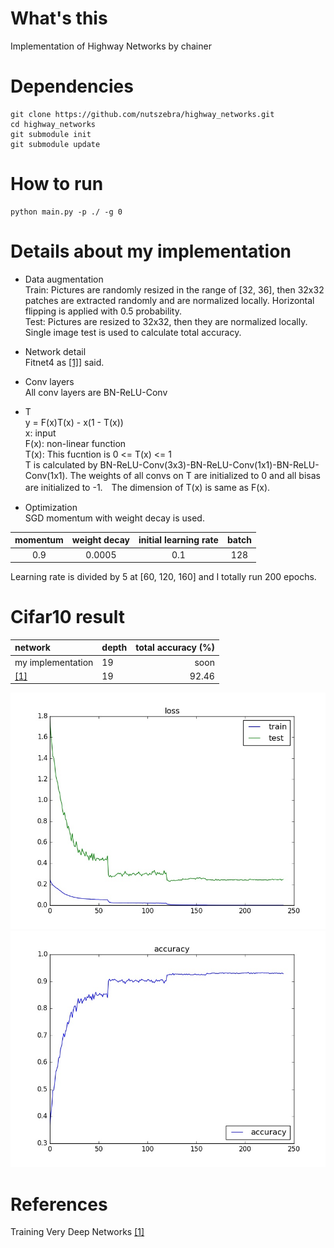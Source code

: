 # What's this
Implementation of Highway Networks by chainer


# Dependencies

    git clone https://github.com/nutszebra/highway_networks.git
    cd highway_networks
    git submodule init
    git submodule update

# How to run
    python main.py -p ./ -g 0 

# Details about my implementation
* Data augmentation  
Train: Pictures are randomly resized in the range of [32, 36], then 32x32 patches are extracted randomly and are normalized locally. Horizontal flipping is applied with 0.5 probability.  
Test: Pictures are resized to 32x32, then they are normalized locally. Single image test is used to calculate total accuracy.  

* Network detail  
Fitnet4 as [[1]][Paper]] said.

* Conv layers  
All conv layers are BN-ReLU-Conv

* T  
y = F(x)T(x) - x(1 - T(x))  
x: input  
F(x): non-linear function  
T(x): This fucntion is 0 <= T(x) <= 1  
T is calculated by BN-ReLU-Conv(3x3)-BN-ReLU-Conv(1x1)-BN-ReLU-Conv(1x1). The weights of all convs on T are initialized to 0 and all bisas are initialized to -1.　The dimension of T(x) is same as F(x).
* Optimization  
SGD momentum with weight decay is used.

| momentum              | weight decay | initial learning rate | batch |
|:---------------------:|:------------:|:---------------------:|:-----:|
|0.9                    |0.0005        |0.1                    |128    |

Learning rate is divided by 5 at [60, 120, 160] and I totally run 200 epochs. 

# Cifar10 result

| network              | depth | total accuracy (%) |
|:---------------------|-------|-------------------:|
| my implementation    | 19    | soon               |
| [[1]][Paper]         | 19    | 92.46              |

<img src="https://github.com/nutszebra/highway_networks/blob/master/loss.jpg" alt="loss" title="loss">
<img src="https://github.com/nutszebra/highway_networks/blob/master/accuracy.jpg" alt="total accuracy" title="total accuracy">

# References
Training Very Deep Networks [[1]][Paper]

[paper]: https://arxiv.org/abs/1507.06228 "Paper"
